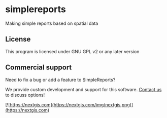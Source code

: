 # simplereports
Making simple reports based on spatial data

License
-------------
This program is licensed under GNU GPL v2 or any later version

Commercial support
----------
Need to fix a bug or add a feature to SimpleReports? 

We provide custom development and support for this software. [Contact us](https://nextgis.com/contact/) to discuss options!

[![https://nextgis.com](https://nextgis.com/img/nextgis.png)](https://nextgis.com)
